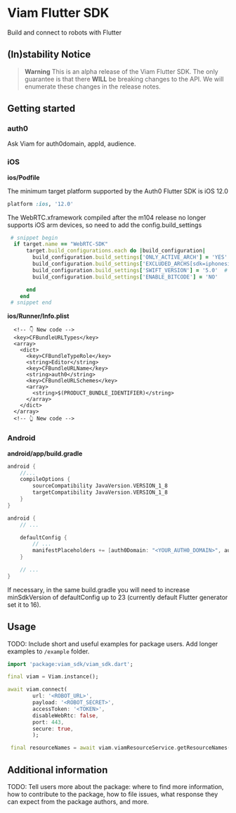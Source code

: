 # Viam Flutter SDK
Build and connect to robots with Flutter

## (In)stability Notice

> **Warning**
> This is an alpha release of the Viam Flutter SDK. The only guarantee is that there **WILL** be breaking changes to the API. We will enumerate these changes in the release notes.

## Getting started
### **auth0**

Ask Viam for auth0domain, appId, audience.

### **iOS**


**ios/Podfile**


The minimum target platform supported by the Auth0 Flutter SDK is iOS 12.0

```ruby
platform :ios, '12.0'
```

The WebRTC.xframework compiled after the m104 release no longer supports iOS arm devices, so need to add the config.build_settings

```ruby
 # snippet begin
  if target.name == "WebRTC-SDK"
      target.build_configurations.each do |build_configuration|
        build_configuration.build_settings['ONLY_ACTIVE_ARCH'] = 'YES'
       	build_configuration.build_settings['EXCLUDED_ARCHS[sdk=iphonesimulator*]'] = '$(inherited) i386'
       	build_configuration.build_settings['SWIFT_VERSION'] = '5.0'  # required by simple_permission
        build_configuration.build_settings['ENABLE_BITCODE'] = 'NO'

      end
    end
 # snippet end
```

**ios/Runner/Info.plist**

```plist
  <!-- 👇 New code -->
  <key>CFBundleURLTypes</key>
  <array>
    <dict>
      <key>CFBundleTypeRole</key>
      <string>Editor</string>
      <key>CFBundleURLName</key>
      <string>auth0</string>
      <key>CFBundleURLSchemes</key>
      <array>
        <string>$(PRODUCT_BUNDLE_IDENTIFIER)</string>
      </array>
    </dict>
  </array>
  <!-- 👆 New code -->
```

### **Android**

**android/app/build.gradle**

```gradle
android {
    //...
    compileOptions {
        sourceCompatibility JavaVersion.VERSION_1_8
        targetCompatibility JavaVersion.VERSION_1_8
    }
}
```

```gradle
android {
    // ...

    defaultConfig {
        // ...
        manifestPlaceholders += [auth0Domain: "<YOUR_AUTH0_DOMAIN>", auth0Scheme: "<SCHEME>"] // 👈 New code
    }

    // ...
}
```

If necessary, in the same build.gradle you will need to increase minSdkVersion of defaultConfig up to 23 (currently default Flutter generator set it to 16).

## Usage

TODO: Include short and useful examples for package users. Add longer examples
to `/example` folder.

```dart
import 'package:viam_sdk/viam_sdk.dart';

final viam = Viam.instance();

await viam.connect(
        url: '<ROBOT_URL>',
        payload: '<ROBOT_SECRET>',
        accessToken: '<TOKEN>',
        disableWebRtc: false,
        port: 443,
        secure: true,
        );

 final resourceNames = await viam.viamResourceService.getResourceNames();

```

## Additional information

TODO: Tell users more about the package: where to find more information, how to
contribute to the package, how to file issues, what response they can expect
from the package authors, and more.
